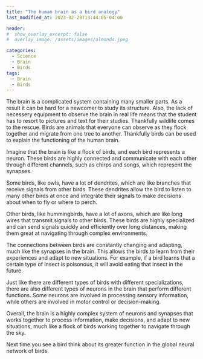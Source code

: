 ```yaml
---
title: "The human brain as a bird analogy"
last_modified_at: 2023-02-28T13:44:05-04:00

header:
#  show_overlay_excerpt: false
#  overlay_image: /assets/images/almonds.jpeg

categories:
  - Science
  - Brain
  - Birds
tags:
  - Brain
  - Birds
---
```


The brain is a complicated system containing many smaller parts. As a result it can be hard for a newcomer to study its structure. Also, the lack of necessery equipment to observe the brain in real life means that the student has to resort to pictures and text for their studies. Thankfully wildlife comes to the rescue. Birds are animals that everyone can observe as they flock together and migrate from one tree to another. Thankfully birds can be used to explain the functioning of the human brain.

Imagine that the brain is like a flock of birds, and each bird represents a neuron. These birds are highly connected and communicate with each other through different channels, such as chirps and songs, which represent the synapses.

Some birds, like owls, have a lot of dendrites, which are like branches that receive signals from other birds. These dendrites allow the bird to listen to many other birds at once and integrate their signals to make decisions about when to fly or where to perch.

Other birds, like hummingbirds, have a lot of axons, which are like long wires that transmit signals to other birds. These birds are highly specialized and can send signals quickly and efficiently over long distances, making them great at navigating through complex environments.

The connections between birds are constantly changing and adapting, much like the synapses in the brain. This allows the birds to learn from their experiences and adapt to new situations. For example, if a bird learns that a certain type of insect is poisonous, it will avoid eating that insect in the future.

Just like there are different types of birds with different specializations, there are also different types of neurons in the brain that perform different functions. Some neurons are involved in processing sensory information, while others are involved in motor control or decision-making.

Overall, the brain is a highly complex system of neurons and synapses that works together to process information, make decisions, and adapt to new situations, much like a flock of birds working together to navigate through the sky.

Next time you see a bird think about its greater function in the global neural network of birds.
